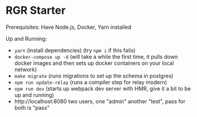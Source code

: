 # RGR Starter

Prerequisites: Have Node.js, Docker, Yarn installed

Up and Running:
- `yarn` (install dependencies) (try `npm i` if this fails)
- `docker-compose up -d` (will take a while the first time, it pulls down docker images and then sets up docker containers on your local network)
- `make migrate` (runs migrations to set up the schema in postgres)
- `npm run update-relay` (runs a compiler step for relay modern)
- `npm run dev` (starts up webpack dev server with HMR, give it a bit to be up and running)
- http://localhost:8080 two users, one "admin" another "test", pass for both is "pass"

